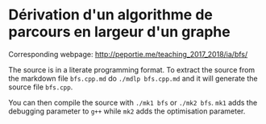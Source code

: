 # Dérivation d'un algorithme de parcours en largeur d'un graphe

Corresponding webpage: http://peportie.me/teaching_2017_2018/ia/bfs/

The source is in a literate programming format. To extract the source from the markdown file `bfs.cpp.md` do `./mdlp bfs.cpp.md` and it will generate the source file `bfs.cpp`.

You can then compile the source with `./mk1 bfs` or `./mk2 bfs`. `mk1` adds the debugging parameter to `g++` while `mk2` adds the optimisation parameter.


